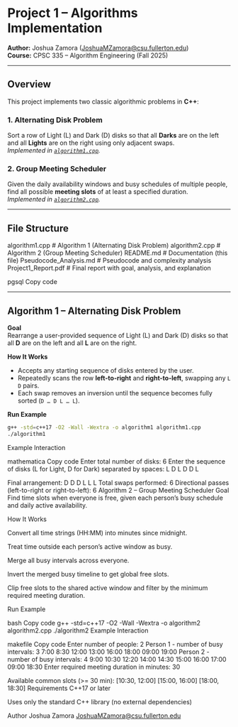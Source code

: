 # Project 1 – Algorithms Implementation

**Author:** Joshua Zamora ([JoshuaMZamora@csu.fullerton.edu](mailto:JoshuaMZamora@csu.fullerton.edu))  
**Course:** CPSC 335 – Algorithm Engineering (Fall 2025)

---

## Overview

This project implements two classic algorithmic problems in **C++**:

### 1. Alternating Disk Problem
Sort a row of Light (L) and Dark (D) disks so that all **Darks** are on the left and all **Lights** are on the right using only adjacent swaps.  
*Implemented in [`algorithm1.cpp`](algorithm1.cpp).*

### 2. Group Meeting Scheduler
Given the daily availability windows and busy schedules of multiple people, find all possible **meeting slots** of at least a specified duration.  
*Implemented in [`algorithm2.cpp`](algorithm2.cpp).*

---

## File Structure

algorithm1.cpp # Algorithm 1 (Alternating Disk Problem)
algorithm2.cpp # Algorithm 2 (Group Meeting Scheduler)
README.md # Documentation (this file)
Pseudocode_Analysis.md # Pseudocode and complexity analysis
Project1_Report.pdf # Final report with goal, analysis, and explanation

pgsql
Copy code

---

## Algorithm 1 – Alternating Disk Problem

**Goal**  
Rearrange a user-provided sequence of Light (L) and Dark (D) disks so that all **D** are on the left and all **L** are on the right.

**How It Works**
- Accepts any starting sequence of disks entered by the user.
- Repeatedly scans the row **left-to-right** and **right-to-left**, swapping any `L D` pairs.
- Each swap removes an inversion until the sequence becomes fully sorted (`D … D L … L`).

**Run Example**
```bash
g++ -std=c++17 -O2 -Wall -Wextra -o algorithm1 algorithm1.cpp
./algorithm1
```
Example Interaction

mathematica
Copy code
Enter total number of disks: 6
Enter the sequence of disks (L for Light, D for Dark) separated by spaces:
L D L D D L

Final arrangement: D D D L L L 
Total swaps performed: 6
Directional passes (left-to-right or right-to-left): 6
Algorithm 2 – Group Meeting Scheduler
Goal
Find time slots when everyone is free, given each person’s busy schedule and daily active availability.

How It Works

Convert all time strings (HH:MM) into minutes since midnight.

Treat time outside each person’s active window as busy.

Merge all busy intervals across everyone.

Invert the merged busy timeline to get global free slots.

Clip free slots to the shared active window and filter by the minimum required meeting duration.

Run Example

bash
Copy code
g++ -std=c++17 -O2 -Wall -Wextra -o algorithm2 algorithm2.cpp
./algorithm2
Example Interaction

makefile
Copy code
Enter number of people: 2
Person 1 - number of busy intervals: 3
7:00 8:30
12:00 13:00
16:00 18:00
09:00 19:00
Person 2 - number of busy intervals: 4
9:00 10:30
12:20 14:00
14:30 15:00
16:00 17:00
09:00 18:30
Enter required meeting duration in minutes: 30

Available common slots (>= 30 min):
[10:30, 12:00]
[15:00, 16:00]
[18:00, 18:30]
Requirements
C++17 or later

Uses only the standard C++ library (no external dependencies)

Author
Joshua Zamora
JoshuaMZamora@csu.fullerton.edu

